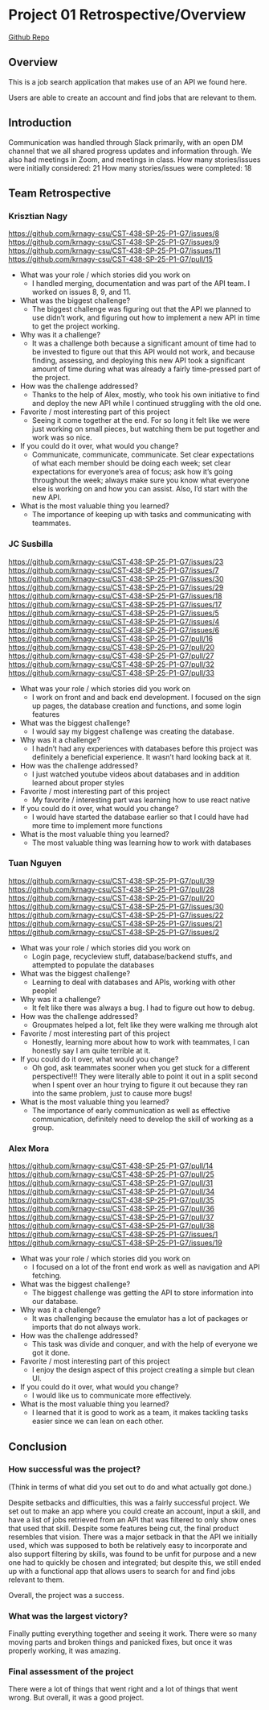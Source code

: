 # Project 01 Retrospective/Overview

[Github Repo](https://github.com/krnagy-csu/CST-438-SP-25-P1-G7)

## Overview
This is a job search application that makes use of an API we found here.

Users are able to create an account and find jobs that are relevant to them.

## Introduction
Communication was handled through Slack primarily, with an open DM channel that we all shared progress updates and information through. We also had meetings in Zoom, and meetings in class.
How many stories/issues were initially considered: 21
How many stories/issues were completed: 18

## Team Retrospective

### Krisztian Nagy
https://github.com/krnagy-csu/CST-438-SP-25-P1-G7/issues/8
https://github.com/krnagy-csu/CST-438-SP-25-P1-G7/issues/9
https://github.com/krnagy-csu/CST-438-SP-25-P1-G7/issues/11
https://github.com/krnagy-csu/CST-438-SP-25-P1-G7/pull/15

+ What was your role / which stories did you work on
  + I handled merging, documentation and was part of the API team. I worked on issues 8, 9, and 11.
+ What was the biggest challenge? 
  + The biggest challenge was figuring out that the API we planned to use didn’t work, and figuring out how to implement a new API in time to get the project working.
+ Why was it a challenge?
  + It was a challenge both because a significant amount of time had to be invested to figure out that this API would not work, and because finding, assessing, and deploying this new API took a significant amount of time during what was already a fairly time-pressed part of the project.
+ How was the challenge addressed?
  + Thanks to the help of Alex, mostly, who took his own initiative to find and deploy the new API while I continued struggling with the old one.
+ Favorite / most interesting part of this project
  + Seeing it come together at the end. For so long it felt like we were just working on small pieces, but watching them be put together and work was so nice.
+ If you could do it over, what would you change?
  + Communicate, communicate, communicate. Set clear expectations of what each member should be doing each week; set clear expectations for everyone’s area of focus; ask how it’s going throughout the week; always make sure you know what everyone else is working on and how you can assist. Also, I’d start with the new API.
+ What is the most valuable thing you learned?
  + The importance of keeping up with tasks and communicating with teammates.


### JC Susbilla
https://github.com/krnagy-csu/CST-438-SP-25-P1-G7/issues/23
https://github.com/krnagy-csu/CST-438-SP-25-P1-G7/issues/7
https://github.com/krnagy-csu/CST-438-SP-25-P1-G7/issues/30
https://github.com/krnagy-csu/CST-438-SP-25-P1-G7/issues/29
https://github.com/krnagy-csu/CST-438-SP-25-P1-G7/issues/18
https://github.com/krnagy-csu/CST-438-SP-25-P1-G7/issues/17
https://github.com/krnagy-csu/CST-438-SP-25-P1-G7/issues/5
https://github.com/krnagy-csu/CST-438-SP-25-P1-G7/issues/4
https://github.com/krnagy-csu/CST-438-SP-25-P1-G7/issues/6
https://github.com/krnagy-csu/CST-438-SP-25-P1-G7/pull/16
https://github.com/krnagy-csu/CST-438-SP-25-P1-G7/pull/20
https://github.com/krnagy-csu/CST-438-SP-25-P1-G7/pull/27
https://github.com/krnagy-csu/CST-438-SP-25-P1-G7/pull/32
https://github.com/krnagy-csu/CST-438-SP-25-P1-G7/pull/33


+ What was your role / which stories did you work on
  + I work on front and and back end development. I focused on the sign up pages, the database creation and functions, and some login features
+ What was the biggest challenge? 
  + I would say my biggest challenge was creating the database. 
+ Why was it a challenge?
  + I hadn’t had any experiences with databases before this project was definitely a beneficial experience. It wasn’t hard looking back at it.
+ How was the challenge addressed?
  + I just watched youtube videos about databases and in addition learned about proper styles
+ Favorite / most interesting part of this project
  + My favorite / interesting part was learning how to use react native
+ If you could do it over, what would you change?
  + I would have started the database earlier so that I could have had more time to implement more functions
+ What is the most valuable thing you learned?
  + The most valuable thing was learning how to work with databases

### Tuan Nguyen
https://github.com/krnagy-csu/CST-438-SP-25-P1-G7/pull/39
https://github.com/krnagy-csu/CST-438-SP-25-P1-G7/pull/28
https://github.com/krnagy-csu/CST-438-SP-25-P1-G7/pull/20
https://github.com/krnagy-csu/CST-438-SP-25-P1-G7/issues/30
https://github.com/krnagy-csu/CST-438-SP-25-P1-G7/issues/22
https://github.com/krnagy-csu/CST-438-SP-25-P1-G7/issues/21
https://github.com/krnagy-csu/CST-438-SP-25-P1-G7/issues/2

+ What was your role / which stories did you work on 
  + Login page, recycleview stuff, database/backend stuffs, and attempted to populate the databases
+ What was the biggest challenge? 
  + Learning to deal with databases and APIs, working with other people!
+ Why was it a challenge?
  + It felt like there was always a bug. I had to figure out how to debug.
+ How was the challenge addressed?
  + Groupmates helped a lot, felt like they were walking me through alot
+ Favorite / most interesting part of this project
  + Honestly, learning more about how to work with teammates, I can honestly say I am quite terrible at it.
+ If you could do it over, what would you change?
  + Oh god, ask teammates sooner when you get stuck for a different perspective!!! They were literally able to point it out in a split second when I spent over an hour trying to figure it out because they ran into the same problem, just to cause more bugs!
+ What is the most valuable thing you learned?
  + The importance of early communication as well as effective communication, definitely need to develop the skill of working as a group. 

### Alex Mora
https://github.com/krnagy-csu/CST-438-SP-25-P1-G7/pull/14
https://github.com/krnagy-csu/CST-438-SP-25-P1-G7/pull/25
https://github.com/krnagy-csu/CST-438-SP-25-P1-G7/pull/31
https://github.com/krnagy-csu/CST-438-SP-25-P1-G7/pull/34
https://github.com/krnagy-csu/CST-438-SP-25-P1-G7/pull/35
https://github.com/krnagy-csu/CST-438-SP-25-P1-G7/pull/36
https://github.com/krnagy-csu/CST-438-SP-25-P1-G7/pull/37
https://github.com/krnagy-csu/CST-438-SP-25-P1-G7/pull/38
https://github.com/krnagy-csu/CST-438-SP-25-P1-G7/issues/1
https://github.com/krnagy-csu/CST-438-SP-25-P1-G7/issues/19

+ What was your role / which stories did you work on
  + I focused on a lot of the front end work as well as navigation and API fetching.
+ What was the biggest challenge?
  + The biggest challenge was getting the API to store information into our database. 
+ Why was it a challenge?
  + It was challenging because the emulator has a lot of packages or imports that do not always work. 
+ How was the challenge addressed?
  + This task was divide and conquer, and with the help of everyone we got it done.
+ Favorite / most interesting part of this project
  + I enjoy the design aspect of this project creating a simple but clean UI.
+ If you could do it over, what would you change?
  + I would like us to communicate more effectively.
+ What is the most valuable thing you learned?
  + I learned that it is good to work as a team, it makes tackling tasks easier since we can lean on each other.

## Conclusion
### How successful was the project?
(Think in terms of what did you set out to do and what actually got done.)

Despite setbacks and difficulties, this was a fairly successful project. We set out to make an app where you could create an account, input a skill, and have a list of jobs retrieved from an API that was filtered to only show ones that used that skill. Despite some features being cut, the final product resembles that vision. There was a major setback in that the API we initially used, which was supposed to both be relatively easy to incorporate and also support filtering by skills, was found to be unfit for purpose and a new one had to quickly be chosen and integrated; but despite this, we still ended up with a functional app that allows users to search for and find jobs relevant to them.

Overall, the project was a success.


### What was the largest victory?

Finally putting everything together and seeing it work. There were so many moving parts and broken things and panicked fixes, but once it was properly working, it was amazing.

### Final assessment of the project

There were a lot of things that went right and a lot of things that went wrong. But overall, it was a good project.


